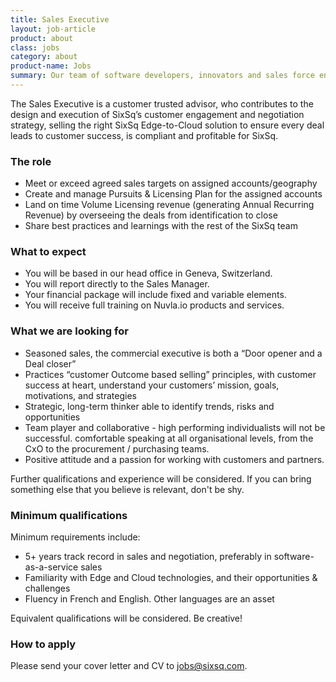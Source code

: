 ```yaml
---
title: Sales Executive
layout: job-article
product: about
class: jobs
category: about
product-name: Jobs
summary: Our team of software developers, innovators and sales force enthusiasts is our most precious asset. Do you have what it takes to be part of the adventure?
---
```



The Sales Executive is a customer trusted advisor, who contributes to the design and execution of SixSq’s customer engagement and negotiation strategy, selling the right SixSq Edge-to-Cloud solution to ensure every deal leads to customer success, is compliant and profitable for SixSq.

### The role

  * Meet or exceed agreed sales targets on assigned accounts/geography
  * Create and manage Pursuits & Licensing Plan for the assigned accounts
  * Land on time Volume Licensing revenue (generating Annual Recurring Revenue) by overseeing the deals from identification to close
  * Share best practices and learnings with the rest of the SixSq team 


### What to expect

  * You will be based in our head office in Geneva, Switzerland.
  * You will report directly to the Sales Manager.
  * Your financial package will include fixed and variable elements. 
  * You will receive full training on Nuvla.io products and services.

### What we are looking for

  * Seasoned sales, the commercial executive is both a “Door opener and a Deal closer”
  * Practices “customer Outcome based selling” principles, with customer success at heart, understand your customers’ mission, goals, motivations, and strategies
  * Strategic, long-term thinker able to identify trends, risks and opportunities
  * Team player and collaborative - high performing individualists will not be successful. comfortable speaking at all organisational levels, from the CxO to the procurement / purchasing teams. 
  * Positive attitude and a passion for working with customers and partners. 

Further qualifications and experience will be considered. If you can bring something else that you believe is relevant, don't be shy.


### Minimum qualifications 

Minimum requirements include:

  * 5+ years track record in sales and negotiation, preferably in software-as-a-service sales 
  * Familiarity with Edge and Cloud technologies, and their opportunities & challenges
  * Fluency in French and English. Other languages are an asset 

Equivalent qualifications will be considered.  Be creative!

### How to apply
 
Please send your cover letter and CV to [jobs@sixsq.com](jobs@sixsq.com).